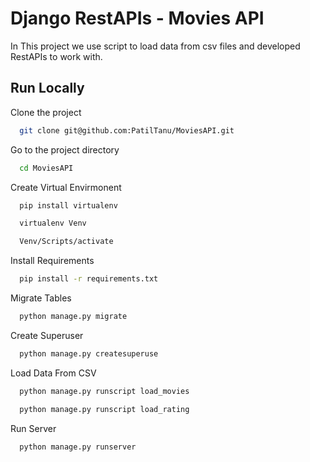 
# Django RestAPIs - Movies API

In This project we use script to load data from csv files and developed RestAPIs to work with.



## Run Locally

Clone the project

```bash
  git clone git@github.com:PatilTanu/MoviesAPI.git
```

Go to the project directory

```bash
  cd MoviesAPI
```

Create Virtual Envirmonent

```bash
  pip install virtualenv 
```
```bash
  virtualenv Venv
```
```bash
  Venv/Scripts/activate 
```

Install Requirements

```bash
  pip install -r requirements.txt
```

Migrate Tables

```bash
  python manage.py migrate
```
Create Superuser

```bash
  python manage.py createsuperuse
```
Load Data From CSV

```bash
  python manage.py runscript load_movies
```
```bash
  python manage.py runscript load_rating
```

Run Server

```bash
  python manage.py runserver
```

